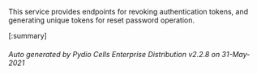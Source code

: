 






This service provides endpoints for revoking authentication tokens, and generating unique tokens for reset password operation.

[:summary]

###### Auto generated by Pydio Cells Enterprise Distribution v2.2.8 on 31-May-2021
